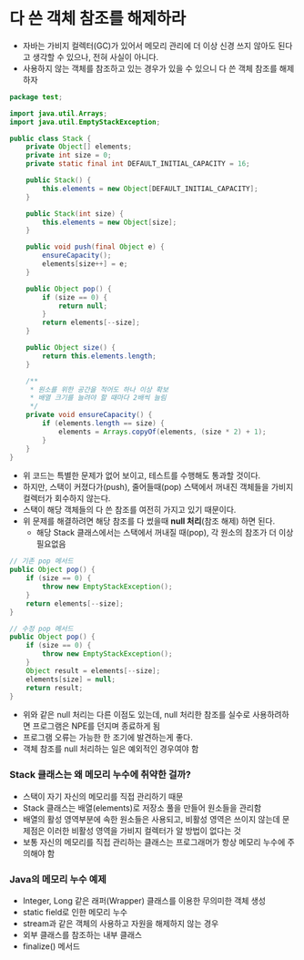 # 다 쓴 객체 참조를 해제하라

- 자바는 가비지 컬렉터(GC)가 있어서 메모리 관리에 더 이상 신경 쓰지 않아도 된다고 생각할 수 있으나, 전혀 사실이 아니다.
- 사용하지 않는 객체를 참조하고 있는 경우가 있을 수 있으니 다 쓴 객체 참조를 해제하자

```java
package test;

import java.util.Arrays;
import java.util.EmptyStackException;

public class Stack {
	private Object[] elements;
	private int size = 0;
	private static final int DEFAULT_INITIAL_CAPACITY = 16;

	public Stack() {
		this.elements = new Object[DEFAULT_INITIAL_CAPACITY];
	}

	public Stack(int size) {
		this.elements = new Object[size];
	}

	public void push(final Object e) {
		ensureCapacity();
		elements[size++] = e;
	}

	public Object pop() {
		if (size == 0) {
			return null;
		}
		return elements[--size];
	}

	public Object size() {
		return this.elements.length;
	}

	/**
	 * 원소를 위한 공간을 적어도 하나 이상 확보
	 * 배열 크기를 늘려야 할 때마다 2배씩 늘림
	 */
	private void ensureCapacity() {
		if (elements.length == size) {
			elements = Arrays.copyOf(elements, (size * 2) + 1);
		}
	}
}
```
- 위 코드는 특별한 문제가 없어 보이고, 테스트를 수행해도 통과할 것이다.
- 하지만, 스택이 커졌다가(push), 줄어들때(pop) 스택에서 꺼내진 객체들을 가비지 컬렉터가 회수하지 않는다.
- 스택이 해당 객체들의 다 쓴 참조를 여전히 가지고 있기 때문이다.
- 위 문제를 해결하려면 해당 참조를 다 썼을때 **null 처리**(참조 해제) 하면 된다.
    - 해당 Stack 클래스에서는 스택에서 꺼내질 때(pop), 각 원소의 참조가 더 이상 필요없음

```java
// 기존 pop 메서드
public Object pop() {
    if (size == 0) {
        throw new EmptyStackException();
    }
    return elements[--size];
}

// 수정 pop 메서드
public Object pop() {
    if (size == 0) {
        throw new EmptyStackException();
    }
    Object result = elements[--size];
    elements[size] = null;
    return result;
}
```

- 위와 같은 null 처리는 다른 이점도 있는데, null 처리한 참조를 실수로 사용하려하면 프로그램은 NPE를 던지며 종료하게 됨
- 프로그램 오류는 가능한 한 조기에 발견하는게 좋다.
- 객체 참조를 null 처리하는 일은 예외적인 경우여야 함

### Stack 클래스는 왜 메모리 누수에 취약한 걸까?
- 스택이 자기 자신의 메모리를 직접 관리하기 때문
- Stack 클래스는 배열(elements)로 저장소 풀을 만들어 원소들을 관리함
- 배열의 활성 영역부분에 속한 원소들은 사용되고, 비활성 영역은 쓰이지 않는데 문제점은 이러한 비활성 영역을 가비지 컬렉터가 알 방법이 없다는 것
- 보통 자신의 메모리를 직접 관리하는 클래스는 프로그래머가 항상 메모리 누수에 주의해야 함

### Java의 메모리 누수 예제
- Integer, Long 같은 래퍼(Wrapper) 클래스를 이용한 무의미한 객체 생성
- static field로 인한 메모리 누수
- stream과 같은 객체의 사용하고 자원을 해제하지 않는 경우
- 외부 클래스를 참조하는 내부 클래스
- finalize() 메서드
